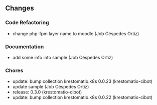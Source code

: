 ## Changes

### Code Refactoring

* change php-fpm layer name to moodle (Job Céspedes Ortiz)

### Documentation

* add some info into sample (Job Céspedes Ortiz)

### Chores

* update: bump collection krestomatio.k8s 0.0.23 (krestomatio-cibot)
* update sample (Job Céspedes Ortiz)
* release: 0.3.0 (krestomatio-cibot)
* update: bump collection krestomatio.k8s 0.0.22 (krestomatio-cibot)

